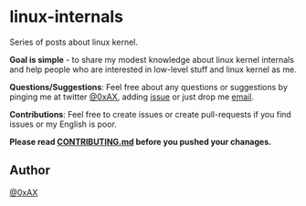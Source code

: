 linux-internals
===============

Series of posts about linux kernel.

**Goal is simple** - to share my modest knowledge about linux kernel internals and help people who are interested in low-level stuff and linux kernel as me.

**Questions/Suggestions**: Feel free about any questions or suggestions by pinging me at twitter [@0xAX](https://twitter.com/0xAX), adding [issue](https://github.com/0xAX/linux-internals/issues/new) or just drop me [email](anotherworldofworld@gmail.com).

**Contributions**: Feel free to create issues or create pull-requests if you find issues or my English is poor.

**Please read [CONTRIBUTING.md](https://github.com/0xAX/linux-insides/blob/master/CONTRIBUTING.md) before you pushed your chanages.**

Author
---------------

[@0xAX](https://twitter.com/0xAX)
